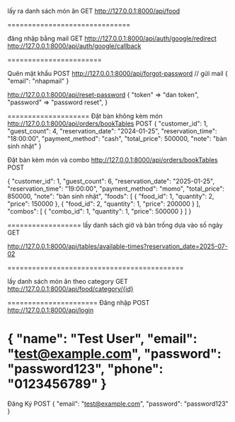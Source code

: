 lấy ra danh sách món ăn GET 
http://127.0.0.1:8000/api/food


==============================


đăng nhập bằng mail GET
http://127.0.0.1:8000/api/auth/google/redirect
http://127.0.0.1:8000/api/auth/google/callback




=======================


Quên mật khẩu POST
http://127.0.0.1:8000/api/forgot-password // gửi mail
{
    "email": "nhapmail"
}

  http://127.0.0.1:8000/api/reset-password
  {
    "token"   => "dan token",
   "password" => "password reset",
    }

====================
Đặt bàn không kèm món
  http://127.0.0.1:8000/api/orders/bookTables   POST
{
    "customer_id": 1,
    "guest_count": 4,
    "reservation_date": "2024-01-25",
    "reservation_time": "18:00:00",
    "payment_method": "cash",
    "total_price": 500000,
    "note": "bàn sinh nhật"
}

Đặt bàn kèm món và combo
  http://127.0.0.1:8000/api/orders/bookTables   POST



{
    "customer_id": 1,
    "guest_count": 6,
    "reservation_date": "2025-01-25",
    "reservation_time": "19:00:00",
    "payment_method": "momo",
    "total_price": 850000,
    "note": "bàn sinh nhật",
    "foods": [
        {
            "food_id": 1,
            "quantity": 2,
            "price": 150000
        },
        {
            "food_id": 2,
            "quantity": 1,
            "price": 200000
        }
    ],
    "combos": [
        {
            "combo_id": 1,
            "quantity": 1,
            "price": 500000
        }
    ]
}


==================
lấy danh sách giờ và bàn trống dựa vào số ngày GET

http://127.0.0.1:8000/api/tables/available-times?reservation_date=2025-07-02

===========================================


lấy danh sách món ăn theo category GET
http://127.0.0.1:8000/api/food/category/{id}


======================
 Đăng nhập POST
http://127.0.0.1:8000/api/login

 {
     "name": "Test User",
    "email": "test@example.com",
    "password": "password123",
    "phone": "0123456789"
}
======================
 Đăng Ký POST
 {
    "email": "test@example.com",
    "password": "password123"
}
